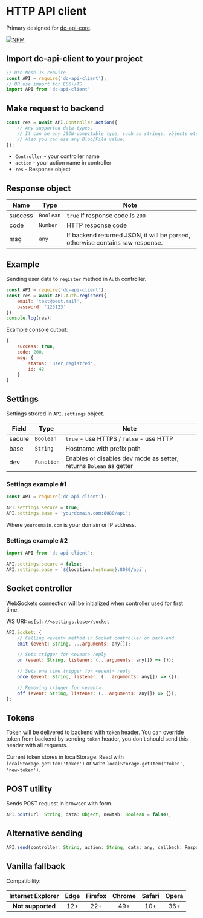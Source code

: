 # HTTP API client

Primary designed for [dc-api-core](https://github.com/DimaCrafter/dc-api-core).

[![NPM](https://nodei.co/npm/dc-api-client.png)](https://npmjs.com/package/dc-api-client)

## Import dc-api-client to your project

```js
// Use Node.JS require
const API = require('dc-api-client');
// OR use import for ES6+/TS
import API from 'dc-api-client'
```

## Make request to backend

```js
const res = await API.Controller.action({
    // Any supported data types.
    // It can be any JSON-compitable type, such as strings, objects etc.
    // Also you can use any Blob/File value.
});
```

* `Controller` - your controller name
* `action` - your action name in controller
* `res` - Response object

## Response object

| Name    | Type      | Note                                                                          |
|---------|-----------|-------------------------------------------------------------------------------|
| success | `Boolean` | `true` if response code is `200`                                              |
| code    | `Number`  | HTTP response code                                                            |
| msg     | `any`     | If backend returned JSON, it will be parsed, otherwise contains raw response. |

## Example

Sending user data to `register` method in `Auth` controller.

```js
const API = require('dc-api-client');
const res = await API.Auth.register({
    email: 'test@best.mail',
    password: '123123'
});
console.log(res);
```

Example console output:

```js
{
    success: true,
    code: 200,
    msg: {
        status: 'user_registred',
        id: 42
    }
}
```

## Settings

Settings strored in `API.settings` object.

| Field  | Type       | Note                                                               |
|--------|------------|--------------------------------------------------------------------|
| secure | `Boolean`  | `true` - use HTTPS / `false` - use HTTP                            |
| base   | `String`   | Hostname with prefix path                                          |
| dev    | `Function` | Enables or disables dev mode as setter, returns `Bolean` as getter |

### Settings example #1

```js
const API = require('dc-api-client');

API.settings.secure = true;
API.settings.base = 'yourdomain.com:8080/api';
```

Where `yourdomain.com` is your domain or IP address.

### Settings example #2

```js
import API from 'dc-api-client';

API.settings.secure = false;
API.settings.base = `${location.hostname}:8080/api`;
```

## Socket controller

WebSockets connection will be initialized when controller used for first time.

WS URI: `ws[s]://<settings.base>/socket`

```js
API.Socket: {
    // Calling <event> method in Socket controller on back-end
    emit (event: String, ...arguments: any[]);

    // Sets trigger for <event> reply
    on (event: String, listener: (...arguments: any[]) => {});

    // Sets one time trigger for <event> reply
    once (event: String, listener: (...arguments: any[]) => {});

    // Removing trigger for <event>
    off (event: String, listener: (...arguments: any[]) => {});
};
```

## Tokens

Token will be delivered to backend with `token` header.
You can override token from backend by sending `token` header,
you don't should send this header with all requests.

Current token stores in localStorage. Read with `localStorage.getItem('token')`
or write `localStorage.getItem('token', 'new-token')`.

## POST utility

Sends POST request in browser with form.

```js
API.post(url: String, data: Object, newtab: Boolean = false);
```

## Alternative sending

```js
API.send(controller: String, action: String, data: any, callback: Response => void);
```

## Vanilla fallback

Compatibility:

| Internet Explorer | Edge | Firefox | Chrome | Safari | Opera |
|:-----------------:|:----:|:-------:|:------:|:------:|:-----:|
| **Not supported** | 12+  |   22+   |  49+   |  10+   |  36+  |
